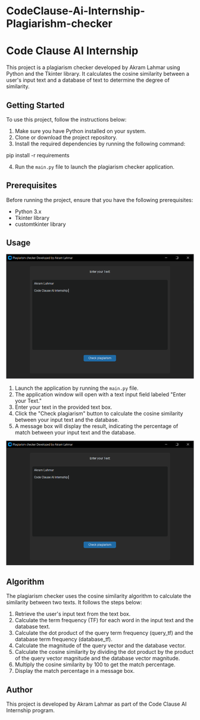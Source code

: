 # CodeClause-Ai-Internship-Plagiarishm-checker

# Code Clause AI Internship

This project is a plagiarism checker developed by Akram Lahmar using Python and the Tkinter library. It calculates the cosine similarity between a user's input text and a database of text to determine the degree of similarity.

## Getting Started

To use this project, follow the instructions below:

1. Make sure you have Python installed on your system.
2. Clone or download the project repository.
3. Install the required dependencies by running the following command:

pip install -r requirements


4. Run the `main.py` file to launch the plagiarism checker application.

## Prerequisites

Before running the project, ensure that you have the following prerequisites:

- Python 3.x
- Tkinter library
- customtkinter library

## Usage

![User Interface](assets/ss.PNG)


1. Launch the application by running the `main.py` file.
2. The application window will open with a text input field labeled "Enter your Text."
3. Enter your text in the provided text box.
4. Click the "Check plagiarism" button to calculate the cosine similarity between your input text and the database.
5. A message box will display the result, indicating the percentage of match between your input text and the database.

![User Interface](assets/ss.PNG)


## Algorithm

The plagiarism checker uses the cosine similarity algorithm to calculate the similarity between two texts. It follows the steps below:

1. Retrieve the user's input text from the text box.
2. Calculate the term frequency (TF) for each word in the input text and the database text.
3. Calculate the dot product of the query term frequency (query_tf) and the database term frequency (database_tf).
4. Calculate the magnitude of the query vector and the database vector.
5. Calculate the cosine similarity by dividing the dot product by the product of the query vector magnitude and the database vector magnitude.
6. Multiply the cosine similarity by 100 to get the match percentage.
7. Display the match percentage in a message box.

## Author

This project is developed by Akram Lahmar as part of the Code Clause AI Internship program.



